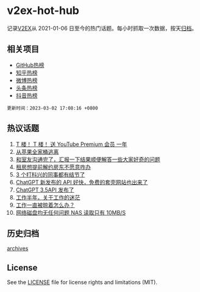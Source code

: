 # v2ex-hot-hub

 记录[V2EX](https://www.v2ex.com/)从 2021-01-06 日至今的热门话题。每小时抓取一次数据，按天[归档](archives)。
 
 ## 相关项目

- [GitHub热榜](https://github.com/lonnyzhang423/github-hot-hub)
- [知乎热榜](https://github.com/lonnyzhang423/zhihu-hot-hub)
- [微博热榜](https://github.com/lonnyzhang423/weibo-hot-hub)
- [头条热榜](https://github.com/lonnyzhang423/toutiao-hot-hub)
- [抖音热榜](https://github.com/lonnyzhang423/douyin-hot-hub)


 `更新时间：2023-03-02 17:08:16 +0800`

## 热议话题

1. [T 楼！ T 楼！ 送 YouTube Premium 会员 一年](https://www.v2ex.com/t/920425)
1. [从苹果全家桶逃离](https://www.v2ex.com/t/920407)
1. [和室友沟通完了，汇报一下结果顺便解答一些大家好奇的问题](https://www.v2ex.com/t/920421)
1. [租房想提前解约房东不愿意咋办](https://www.v2ex.com/t/920355)
1. [3 个打科兴的同事都有结节了](https://www.v2ex.com/t/920426)
1. [ChatGPT 新发布的 API 好快，免费的套壳网站也出来了](https://www.v2ex.com/t/920519)
1. [ChatGPT 3.5API 发布了](https://www.v2ex.com/t/920333)
1. [工作半年，关于工作的迷茫](https://www.v2ex.com/t/920361)
1. [工作一直被晾着怎么办？](https://www.v2ex.com/t/920366)
1. [网络磁盘均无任何问题 NAS 读取只有 10MB/S](https://www.v2ex.com/t/920286)

## 历史归档

[archives](archives)

## License

See the [LICENSE](LICENSE) file for license rights and limitations (MIT).
